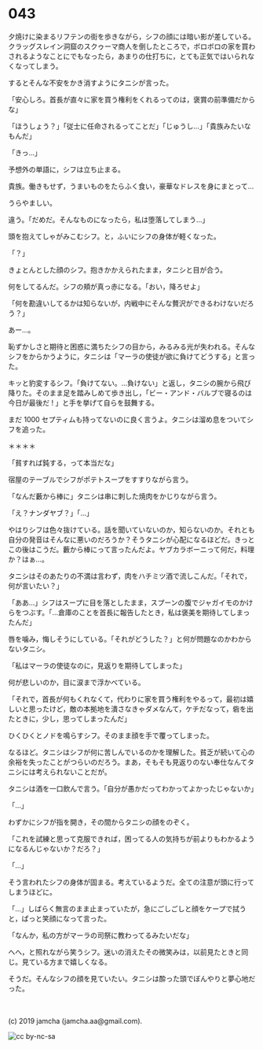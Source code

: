 

# 043

夕焼けに染まるリフテンの街を歩きながら，シフの顔には暗い影が差している。クラッグスレイン洞窟のスクゥーマ商人を倒したところで，ボロボロの家を買わされるようなことにでもなったら，あまりの仕打ちに，とても正気ではいられなくなってしまう。

するとそんな不安をかき消すようにタニシが言った。

「安心しろ。首長が直々に家を買う権利をくれるってのは，褒賞の前準備だからな」

「ほうしょう？」「従士に任命されるってことだ」「じゅうし…」「貴族みたいなもんだ」

「きっ…」

予想外の単語に，シフは立ち止まる。

貴族。働きもせず，うまいものをたらふく食い，豪華なドレスを身にまとって…

うらやましい。

違う。「だめだ。そんなものになったら，私は堕落してしまう…」

頭を抱えてしゃがみこむシフ。と，ふいにシフの身体が軽くなった。

「？」

きょとんとした顔のシフ。抱きかかえられたまま，タニシと目が合う。

何をしてるんだ。シフの頬が真っ赤になる。「おい，降ろせよ」

「何を勘違いしてるかは知らないが，内戦中にそんな贅沢ができるわけないだろう？」

あー…。

恥ずかしさと期待と困惑に満ちたシフの目から，みるみる光が失われる。そんなシフをからかうように，タニシは「マーラの使徒が欲に負けてどうする」と言った。

キッと豹変するシフ。「負けてない。…負けない」と返し，タニシの腕から飛び降りた。そのまま足を踏みしめて歩き出し，「ビー・アンド・バルブで寝るのは今日が最後だ ! 」と手を挙げて自らを鼓舞する。

まだ 1000 セプティムも持ってないのに良く言うよ。タニシは溜め息をついてシフを追った。

＊＊＊＊

「貧すれば鈍する，って本当だな」

宿屋のテーブルでシフがポテトスープをすすりながら言う。

「なんだ藪から棒に」タニシは串に刺した焼肉をかじりながら言う。

「え？ナンダヤブ？」「…」

やはりシフは色々抜けている。話を聞いていないのか，知らないのか。それとも自分の発音はそんなに悪いのだろうか？そうタニシが心配になるほどだ。きっとこの後はこうだ。藪から棒にって言ったんだよ。ヤブカラボーニって何だ，料理か？はぁ…。

タニシはそのあたりの不満は言わず，肉をハチミツ酒で流しこんだ。「それで，何が言いたい？」

「ああ…」シフはスープに目を落としたまま，スプーンの腹でジャガイモのかけらをつぶす。「…倉庫のことを首長に報告したとき，私は褒美を期待してしまったんだ」

唇を噛み，悔しそうにしている。「それがどうした？」と何が問題なのかわからないタニシ。

「私はマーラの使徒なのに，見返りを期待してしまった」

何が悲しいのか，目に涙まで浮かべている。

「それで，首長が何もくれなくて，代わりに家を買う権利をやるって，最初は嬉しいと思ったけど，敵の本拠地を潰さなきゃダメなんて，ケチだなって，砦を出たときに，少し，思ってしまったんだ」

ひくひくとノドを鳴らすシフ。そのまま顔を手で覆ってしまった。

なるほど。タニシはシフが何に苦しんでいるのかを理解した。貧乏が続いて心の余裕を失ったことがつらいのだろう。まあ，そもそも見返りのない奉仕なんてタニシには考えられないことだが。

タニシは酒を一口飲んで言う。「自分が愚かだってわかってよかったじゃないか」

「…」

わずかにシフが指を開き，その間からタニシの顔をのぞく。

「これを試練と思って克服できれば，困ってる人の気持ちが前よりもわかるようになるんじゃないか？だろ？」

「…」

そう言われたシフの身体が固まる。考えているようだ。全ての注意が頭に行ってしまうほどに。

「…」しばらく無言のまま止まっていたが，急にごしごしと顔をケープで拭うと，ぱっと笑顔になって言った。

「なんか，私の方がマーラの司祭に教わってるみたいだな」

へへ，と照れながら笑うシフ。迷いの消えたその微笑みは，以前見たときと同じ。見ている方まで嬉しくなる。

そうだ。そんなシフの顔を見ていたい。タニシは酔った頭でぼんやりと夢心地だった。

<br>
<br>
(c) 2019 jamcha (jamcha.aa@gmail.com).

![cc by-nc-sa](https://i.creativecommons.org/l/by-nc-sa/4.0/88x31.png)

